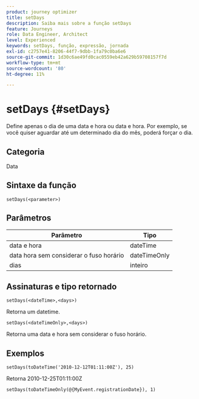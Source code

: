 ```yaml
---
product: journey optimizer
title: setDays
description: Saiba mais sobre a função setDays
feature: Journeys
role: Data Engineer, Architect
level: Experienced
keywords: setDays, função, expressão, jornada
exl-id: c2757e41-8206-44f7-9dbb-1fa79c0ba6e6
source-git-commit: 1d30c6ae49fd0cac0559eb42a629b59708157f7d
workflow-type: tm+mt
source-wordcount: '80'
ht-degree: 11%

---
```


# setDays {#setDays}

Define apenas o dia de uma data e hora ou data e hora. Por exemplo, se você quiser aguardar até um determinado dia do mês, poderá forçar o dia.

## Categoria

Data

## Sintaxe da função

`setDays(<parameter>)`

## Parâmetros

| Parâmetro | Tipo |
|--- |--- |
| data e hora | dateTime |
| data hora sem considerar o fuso horário | dateTimeOnly |
| dias | inteiro |

## Assinaturas e tipo retornado

`setDays(<dateTime>,<days>)`

Retorna um datetime.

`setDays(<dateTimeOnly>,<days>)`

Retorna uma data e hora sem considerar o fuso horário.

## Exemplos

`setDays(toDateTime('2010-12-12T01:11:00Z'), 25)`

Retorna 2010-12-25T01:11:00Z

`setDays(toDateTimeOnly(@{MyEvent.registrationDate}), 1)`
